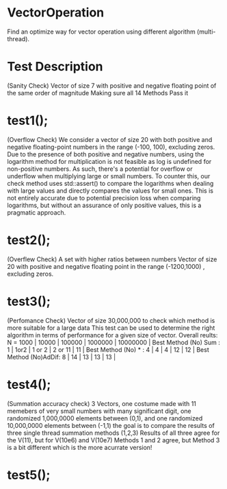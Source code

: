 # VectorOperation
Find an optimize way for vector operation using different algorithm (multi-thread).
# Test Description
(Sanity Check) Vector of size 7 with positive and negative floating point of the same order of magnitude
Making sure all 14 Methods Pass it
# test1();
(Overflow Check) We consider a vector of size 20 with both positive and negative floating-point numbers 
in the range (-100, 100), excluding zeros. Due to the presence of both positive and negative numbers, 
using the logarithm method for multiplication is not feasible as log is undefined for non-positive numbers. 
As such, there's a potential for overflow or underflow when multiplying large or small numbers. 
To counter this, our check method uses std::assert() to compare the logarithms when dealing with large values
and directly compares the values for small ones. This is not entirely accurate due to potential precision loss 
when comparing logarithms, but without an assurance of only positive values, this is a pragmatic approach.
# test2();
(Overflew Check) A set with higher ratios between numbers
Vector of size 20 with positive and negative floating point in the range (-1200,1000) , excluding zeros.
# test3();
(Perfomance Check) Vector of size 30,000,000 to check which method is more suitable for a large data
This test can be used to determine the right algorithm in terms of performance for a given size of vector.
Overall reults: N =  1000 | 10000 | 100000 | 1000000 | 10000000 | 
Best Method (No) Sum : 1	 | 1or2	 | 1 or 2 | 2 or 11	|    11    |
Best Method (No)  *	: 4	 |   4	 |    4   |   12    |    12    |
Best Method (No)AdDif: 8	 |   14	 |    13  |   13    |    13    |
# test4();
(Summation accuracy check) 3 Vectors, one costume made with 11 memebers of very small numbers with many
significant digit, one randomized 1,000,0000 elements between (0,1), and one randomized 10,000,0000 elements between (-1,1)
the goal is to compare the results of three single thread summation methods (1,2,3)
Results of all three agree for the V(11), but for V(10e6) and V(10e7) Methods 1 and 2 agree, but Method 3 is a bit different 
which is the more acurrate version!
# test5();
